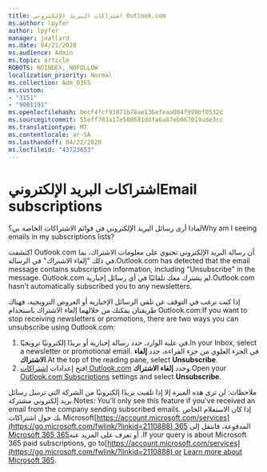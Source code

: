 ```yaml
---
title: اشتراكات البريد الإلكتروني Outlook.com
ms.author: lpyfer
author: lpyfer
manager: joallard
ms.date: 04/21/2020
ms.audience: Admin
ms.topic: article
ROBOTS: NOINDEX, NOFOLLOW
localization_priority: Normal
ms.collection: Adm_O365
ms.custom:
- "3151"
- "9001191"
ms.openlocfilehash: becf4fcf93871b78ae136efeaa004f999bf0532c
ms.sourcegitcommit: 55eff703a17e500681d8fa6a87eb067019ade3cc
ms.translationtype: MT
ms.contentlocale: ar-SA
ms.lasthandoff: 04/22/2020
ms.locfileid: "43723653"
---
```

# <a name="email-subscriptions"></a><span data-ttu-id="9476e-102">اشتراكات البريد الإلكتروني</span><span class="sxs-lookup"><span data-stu-id="9476e-102">Email subscriptions</span></span>

<span data-ttu-id="9476e-103">لماذا أرى رسائل البريد الإلكتروني في قوائم الاشتراكات الخاصة بي؟</span><span class="sxs-lookup"><span data-stu-id="9476e-103">Why am I seeing emails in my subscriptions lists?</span></span>

<span data-ttu-id="9476e-104">اكتشفت Outlook.com أن رسالة البريد الإلكتروني تحتوي على معلومات الاشتراك، بما في ذلك "إلغاء الاشتراك" في الرسالة.</span><span class="sxs-lookup"><span data-stu-id="9476e-104">Outlook.com has detected that the email message contains subscription information, including "Unsubscribe" in the message.</span></span> <span data-ttu-id="9476e-105">Outlook.com لم يشترك معك تلقائيًا في أي رسائل إخبارية.</span><span class="sxs-lookup"><span data-stu-id="9476e-105">Outlook.com hasn't automatically subscribed you to any newsletters.</span></span>

<span data-ttu-id="9476e-106">إذا كنت ترغب في التوقف عن تلقي الرسائل الإخبارية أو العروض الترويجية، فهناك طريقتان يمكنك من خلالهما إلغاء الاشتراك باستخدام Outlook.com:</span><span class="sxs-lookup"><span data-stu-id="9476e-106">If you want to stop receiving newsletters or promotions, there are two ways you can unsubscribe using Outlook.com:</span></span>
1. <span data-ttu-id="9476e-107">في علبة الوارد، حدد رسالة إخبارية أو بريدًا إلكترونيًا ترويجيًا.</span><span class="sxs-lookup"><span data-stu-id="9476e-107">In your Inbox, select a newsletter or promotional email.</span></span> <span data-ttu-id="9476e-108">في الجزء العلوي من جزء القراءة، حدد **إلغاء الاشتراك**.</span><span class="sxs-lookup"><span data-stu-id="9476e-108">At the top of the reading pane, select **Unsubscribe**.</span></span>
2. <span data-ttu-id="9476e-109">افتح إعدادات [اشتراكات Outlook.com](https://go.microsoft.com/fwlink/?linkid=2110887) وحدد **إلغاء الاشتراك**.</span><span class="sxs-lookup"><span data-stu-id="9476e-109">Open your [Outlook.com Subscriptions](https://go.microsoft.com/fwlink/?linkid=2110887) settings and select **Unsubscribe**.</span></span>

<span data-ttu-id="9476e-110">ملاحظات: لن ترى هذه الميزة إلا إذا تلقيت بريدًا إلكترونيًا من الشركة التي ترسل رسائل بريد إلكتروني مشتركة.</span><span class="sxs-lookup"><span data-stu-id="9476e-110">Notes: You'll only see this feature if you've received an email from the company sending subscribed emails.</span></span>
<span data-ttu-id="9476e-111">إذا كان الاستعلام الخاص بك حول اشتراكات Microsoft[https://account.microsoft.com/services](https://go.microsoft.com/fwlink/?linkid=2110888) 365 المدفوعة، فانتقل إلى [Microsoft 365 365](https://products.office.com/compare-all-microsoft-office-products?tab=1&WT.mc_id=PROD_OL-Web_Support_O365NewValue_Upgrade)أو تعرف على المزيد عنه .</span><span class="sxs-lookup"><span data-stu-id="9476e-111">If your query is about Microsoft 365 paid subscriptions, go to[https://account.microsoft.com/services](https://go.microsoft.com/fwlink/?linkid=2110888) or [Learn more about Microsoft 365](https://products.office.com/compare-all-microsoft-office-products?tab=1&WT.mc_id=PROD_OL-Web_Support_O365NewValue_Upgrade).</span></span>
  